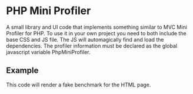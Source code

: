 PHP Mini Profiler
=================

A small library and UI code that implements something similar to MVC Mini
Profiler for PHP. To use it in your own project you need to both include the
base CSS and JS file. The JS will automagically find and load the dependencies.
The profiler information must be declared as the global javascript variable 
PhpMiniProfiler.

Example
-------

<html>
	<script>
	window.PhpMiniProfiler = {
		benchmarks : [
			{name: 'controller load', time: 1.024},
			{name: 'controller action', time: 1.024}
		],
		total: 2.048
	}
	</script>
	<link rel="stylesheet" href="css/php-mini-profiler.css"/>
	<script src="js/php-mini-profiler.js"></script>
</html>

This code will render a fake benchmark for the HTML page.
